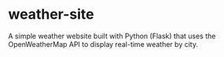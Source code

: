 # weather-site
A simple weather website built with Python (Flask) that uses the OpenWeatherMap API to display real-time weather by city.
